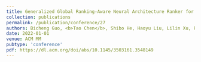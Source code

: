 ```yaml
---
title: Generalized Global Ranking-Aware Neural Architecture Ranker for Efficient Image Classifier Search
collection: publications
permalink: /publication/conference/27
authors: Bicheng Guo, <b>Tao Chen</b>, Shibo He, Haoyu Liu, Lilin Xu, Peng Ye, Jiming Chen
date: 2022-01-01
venue: ACM MM
pubtype: 'conference'
pdf: https://dl.acm.org/doi/abs/10.1145/3503161.3548149
---
```


<!-- paperurl: 'http://academicpages.github.io/files/paper1.pdf'
citation: 'Your Name, You. (2009). &quot;Paper Title Number 1.&quot; <i>Journal 1</i>. 1(1).' -->
<!-- [Download paper here](http://academicpages.github.io/files/paper1.pdf) -->
